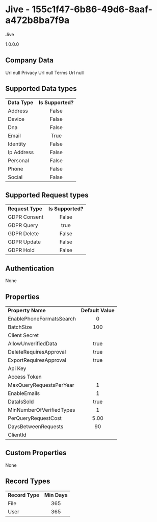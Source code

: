 # Jive - 155c1f47-6b86-49d6-8aaf-a472b8ba7f9a
Jive
1.0.0.0
## Company Data
Url null
Privacy Url null
Terms Url null

##   Supported Data types
|    |            |
| ----------|:-------------:|
| **Data Type** | **Is Supported?** |
|Address | False||BioIdentity | False
|Device | False
|Dna | False
|Email | True
|Identity | False
|Ip Address | False
|Personal | False
|Phone | False
|Social | False

##   Supported Request types
|    |            |
| ----------|:-------------:|
| **Request Type** | **Is Supported?** |
|GDPR Consent | False
|GDPR Query | true
|GDPR Delete | False
|GDPR Update | False
|GDPR Hold | False

##   Authentication
None
##   Properties
|    |            |
| ----------|:-------------:|
| **Property Name** | **Default Value** |
|EnablePhoneFormatsSearch | 0
|BatchSize | 100
|Client Secret | 
|AllowUnverifiedData | true
|DeleteRequiresApproval | true
|ExportRequiresApproval | true
|Api Key | 
|Access Token | 
|MaxQueryRequestsPerYear | 1
|EnableEmails | 1
|DataIsSold | true
|MinNumberOfVerifiedTypes | 1
|PerQueryRequestCost | 5.00
|DaysBetweenRequests | 90
|ClientId | 

##   Custom Properties
None
##   Record Types
|    |            |
| ----------|:-------------:|
| **Record Type** | **Min Days** |
|File|365
|User|365

